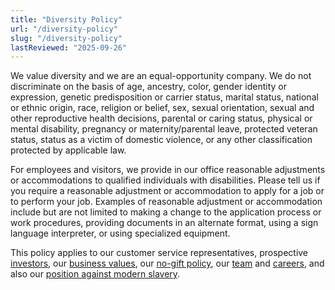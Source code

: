 ```yaml
---
title: "Diversity Policy"
url: "/diversity-policy"
slug: "/diversity-policy"
lastReviewed: "2025-09-26"
---
```


We value diversity and we are an equal-opportunity company. We do not discriminate on the basis of age, ancestry, color, gender identity or expression, genetic predisposition or carrier status, marital status, national or ethnic origin, race, religion or belief, sex, sexual orientation, sexual and other reproductive health decisions, parental or caring status, physical or mental disability, pregnancy or maternity/parental leave, protected veteran status, status as a victim of domestic violence, or any other classification protected by applicable law.

For employees and visitors, we provide in our office reasonable adjustments or accommodations to qualified individuals with disabilities. Please tell us if you require a reasonable adjustment or accommodation to apply for a job or to perform your job. Examples of reasonable adjustment or accommodation include but are not limited to making a change to the application process or work procedures, providing documents in an alternate format, using a sign language interpreter, or using specialized equipment.

This policy applies to our customer service representatives, prospective [investors](https://blinkx.com/investors/), our [business values](https://blinkx.com/about/), our [no-gift policy](https://blinkx.com/no-gift-policy/), our [team](https://blinkx.com/meet-our-team/) and [careers](https://blinkx.com/careers/), and also our [position against modern slavery](https://blinkx.com/statement-against-slavery/).
